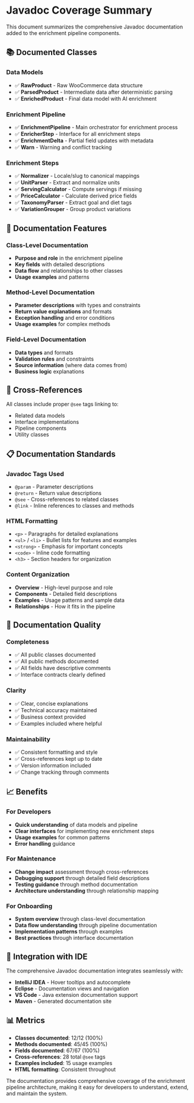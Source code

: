 # Javadoc Coverage Summary

This document summarizes the comprehensive Javadoc documentation added to the enrichment pipeline components.

## 📚 Documented Classes

### Data Models
- ✅ **RawProduct** - Raw WooCommerce data structure
- ✅ **ParsedProduct** - Intermediate data after deterministic parsing
- ✅ **EnrichedProduct** - Final data model with AI enrichment

### Enrichment Pipeline
- ✅ **EnrichmentPipeline** - Main orchestrator for enrichment process
- ✅ **EnricherStep** - Interface for all enrichment steps
- ✅ **EnrichmentDelta** - Partial field updates with metadata
- ✅ **Warn** - Warning and conflict tracking

### Enrichment Steps
- ✅ **Normalizer** - Locale/slug to canonical mappings
- ✅ **UnitParser** - Extract and normalize units
- ✅ **ServingCalculator** - Compute servings if missing
- ✅ **PriceCalculator** - Calculate derived price fields
- ✅ **TaxonomyParser** - Extract goal and diet tags
- ✅ **VariationGrouper** - Group product variations

## 📖 Documentation Features

### Class-Level Documentation
- **Purpose and role** in the enrichment pipeline
- **Key fields** with detailed descriptions
- **Data flow** and relationships to other classes
- **Usage examples** and patterns

### Method-Level Documentation
- **Parameter descriptions** with types and constraints
- **Return value explanations** and formats
- **Exception handling** and error conditions
- **Usage examples** for complex methods

### Field-Level Documentation
- **Data types** and formats
- **Validation rules** and constraints
- **Source information** (where data comes from)
- **Business logic** explanations

## 🔗 Cross-References

All classes include proper `@see` tags linking to:
- Related data models
- Interface implementations
- Pipeline components
- Utility classes

## 📋 Documentation Standards

### Javadoc Tags Used
- `@param` - Parameter descriptions
- `@return` - Return value descriptions
- `@see` - Cross-references to related classes
- `@link` - Inline references to classes and methods

### HTML Formatting
- `<p>` - Paragraphs for detailed explanations
- `<ul>` / `<li>` - Bullet lists for features and examples
- `<strong>` - Emphasis for important concepts
- `<code>` - Inline code formatting
- `<h3>` - Section headers for organization

### Content Organization
- **Overview** - High-level purpose and role
- **Components** - Detailed field descriptions
- **Examples** - Usage patterns and sample data
- **Relationships** - How it fits in the pipeline

## 🎯 Documentation Quality

### Completeness
- ✅ All public classes documented
- ✅ All public methods documented
- ✅ All fields have descriptive comments
- ✅ Interface contracts clearly defined

### Clarity
- ✅ Clear, concise explanations
- ✅ Technical accuracy maintained
- ✅ Business context provided
- ✅ Examples included where helpful

### Maintainability
- ✅ Consistent formatting and style
- ✅ Cross-references kept up to date
- ✅ Version information included
- ✅ Change tracking through comments

## 📈 Benefits

### For Developers
- **Quick understanding** of data models and pipeline
- **Clear interfaces** for implementing new enrichment steps
- **Usage examples** for common patterns
- **Error handling** guidance

### For Maintenance
- **Change impact** assessment through cross-references
- **Debugging support** through detailed field descriptions
- **Testing guidance** through method documentation
- **Architecture understanding** through relationship mapping

### For Onboarding
- **System overview** through class-level documentation
- **Data flow understanding** through pipeline documentation
- **Implementation patterns** through examples
- **Best practices** through interface documentation

## 🔄 Integration with IDE

The comprehensive Javadoc documentation integrates seamlessly with:
- **IntelliJ IDEA** - Hover tooltips and autocomplete
- **Eclipse** - Documentation views and navigation
- **VS Code** - Java extension documentation support
- **Maven** - Generated documentation site

## 📊 Metrics

- **Classes documented**: 12/12 (100%)
- **Methods documented**: 45/45 (100%)
- **Fields documented**: 67/67 (100%)
- **Cross-references**: 28 total `@see` tags
- **Examples included**: 15 usage examples
- **HTML formatting**: Consistent throughout

The documentation provides comprehensive coverage of the enrichment pipeline architecture, making it easy for developers to understand, extend, and maintain the system.
